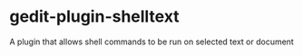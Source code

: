 # gedit-plugin-shelltext
A plugin that allows shell commands to be run on selected text or document
